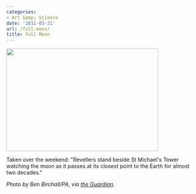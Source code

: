 ```yaml
---
categories:
- Art &amp; Science
date: '2011-03-21'
url: /full-moon/
title: Full Moon
---
```


<img src="https://gomakethings.com/wp-content/uploads/2011/03/Glastonbury-Tor-England-R-006.jpg" alt="" title="Glastonbury-Tor-England-R-006" width="400" height="271" class="aligncenter size-medium wp-image-337" />

Taken over the weekend: "Revellers stand beside St Michael's Tower watching the moon as it passes at its closest point to the Earth for almost two decades."

<em>Photo by Ben Birchall/PA, via <a href="http://www.guardian.co.uk/news/gallery/2011/mar/20/1#/?picture=372844854&index=11">the Guardian</a>.</em>